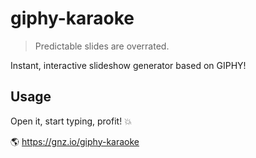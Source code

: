 # giphy-karaoke

> Predictable slides are overrated.

Instant, interactive slideshow generator based on GIPHY!

## Usage

Open it, start typing, profit! 💥

🌎 https://gnz.io/giphy-karaoke
